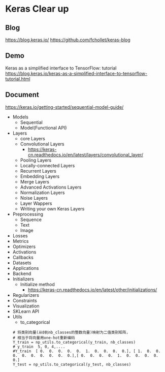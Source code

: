 # Keras Clear up

Blog
-
https://blog.keras.io/
https://github.com/fchollet/keras-blog


Demo
-
Keras as a simplified interface to TensorFlow: tutorial    https://blog.keras.io/keras-as-a-simplified-interface-to-tensorflow-tutorial.html


Document
-
https://keras.io/getting-started/sequential-model-guide/

+ Models
	+ Sequential
	+ Model(Functional API)
+ Layers
	+ core Layers
	+ Convolutional Layers
		+ https://keras-cn.readthedocs.io/en/latest/layers/convolutional_layer/
	+ Pooling Layers
    + Locally-connected Layers
    + Recurrent Layers
    + Embedding Layers
    + Merge Layers
    + Advanced Activations Layers 
    +  Normalization Layers
    +  Noise Layers
    +  Layer Wappers
    +  Writing your own Keras Layers
+ Preprocessing
	 + Sequence
	 + Text
     + Image
+ Losses   
+ Metrics
+ Optimizers
+ Activations
+ Callbacks
+ Datasets
+ Applications
+ Backend
+ Initializers
	+ Initialize method
		+ https://keras-cn.readthedocs.io/en/latest/other/initializations/
+ Regularizers
+ Constraints
+ Visualization
+ SKLearn API
+ Utils
	+ to_categorical
	```
	# 将类别向量(从0到nb_classes的整数向量)映射为二值类别矩阵，
	# 相当于将向量用one-hot重新编码
	Y_train = np_utils.to_categorical(y_train, nb_classes) 
	# y_train  5, 0, 4,.... 
	#Y_train  [ 0.  0.  0.  0.  0.  1.  0.  0.  0.  0.], [ 1.  0.  0.  0.  0.  0.  0.  0.  0.  0.],[ 0.  0.  0.  0.  1.  0.  0.  0.  0.  0.]
	Y_test = np_utils.to_categorical(y_test, nb_classes) 
   ```
